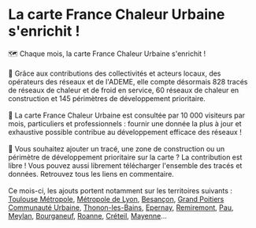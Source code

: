 # La carte France Chaleur Urbaine s'enrichit !

🗺 Chaque mois, la carte France Chaleur Urbaine s'enrichit !\
\
🤝 Grâce aux contributions des collectivités et acteurs locaux, des opérateurs des réseaux et de l'ADEME, elle compte désormais 828 tracés de réseaux de chaleur et de froid en service, 60 réseaux de chaleur en construction et 145 périmètres de développement prioritaire.\
\
🔎 La carte France Chaleur Urbaine est consultée par 10 000 visiteurs par mois, particuliers et professionnels : fournir une donnée la plus à jour et exhaustive possible contribue au développement efficace des réseaux !\
\
📢 Vous souhaitez ajouter un tracé, une zone de construction ou un périmètre de développement prioritaire sur la carte ? La contribution est libre ! Vous pouvez aussi librement télécharger l'ensemble des tracés et données. Retrouvez tous les liens en commentaire.\
\
Ce mois-ci, les ajouts portent notamment sur les territoires suivants : [Toulouse Métropole](https://metropole.toulouse.fr/), [Métropole de Lyon](https://www.grandlyon.com/), [Be](https://www.besancon.fr/)[sançon](https://www.besancon.fr/), [Grand Poitiers Communauté Urbaine](https://www.grandpoitiers.fr/), [Thonon-les-Bains](https://www.ville-thonon.fr/), [Epernay](https://epernay.fr/), [Remiremont](https://www.remiremont.fr/), [Pau](https://www.pau.fr/), [Meylan](https://www.meylan.fr/), [Bourganeuf](https://bourganeuf.fr/), [Roanne](https://www.aggloroanne.fr/site-officiel-roannais-agglomeration-et-ville-de-roanne-3.html), [Créteil](https://www.ville-creteil.fr/), [Mayenne](https://www.ville-mayenne.fr/)...
